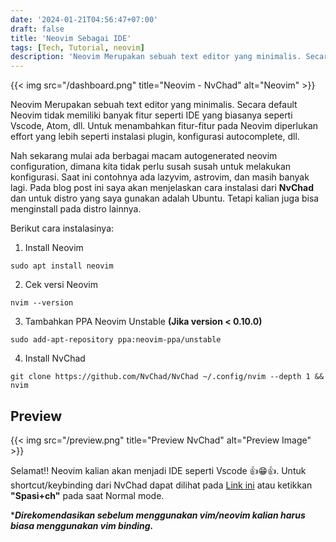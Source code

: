 ```yaml
---
date: '2024-01-21T04:56:47+07:00'
draft: false
title: 'Neovim Sebagai IDE'
tags: [Tech, Tutorial, neovim]
description: 'Neovim Merupakan sebuah text editor yang minimalis. Secara default Neovim tidak memiliki banyak fitur. Pada Tutorial ini saya akan menunjukkan cara instalasi agar Neovim memiliki fitur-fitur seperti text editor lain.'
---
```

{{< img src="/dashboard.png" title="Neovim - NvChad" alt="Neovim" >}}

Neovim Merupakan sebuah text editor yang minimalis. Secara default Neovim tidak memiliki banyak fitur seperti IDE yang biasanya seperti Vscode, Atom, dll. Untuk menambahkan fitur-fitur pada Neovim diperlukan effort yang lebih seperti instalasi plugin, konfigurasi autocomplete, dll.

Nah sekarang mulai ada berbagai macam autogenerated neovim configuration, dimana kita tidak perlu susah susah untuk melakukan konfigurasi. Saat ini contohnya ada lazyvim, astrovim, dan masih banyak lagi. Pada blog post ini saya akan menjelaskan cara instalasi dari **NvChad** dan untuk distro yang saya gunakan adalah Ubuntu. Tetapi kalian juga bisa menginstall pada distro lainnya.

Berikut cara instalasinya:
1. Install Neovim
```shell
sudo apt install neovim
```
2. Cek versi Neovim
```shell
nvim --version
```
3. Tambahkan PPA Neovim Unstable **(Jika version < 0.10.0)**
```shell
sudo add-apt-repository ppa:neovim-ppa/unstable
```
4. Install NvChad
```shell
git clone https://github.com/NvChad/NvChad ~/.config/nvim --depth 1 && nvim
```
## Preview
{{< img src="/preview.png" title="Preview NvChad" alt="Preview Image" >}}

Selamat!! Neovim kalian akan menjadi IDE seperti Vscode 👍😁👍. Untuk shortcut/keybinding dari NvChad dapat dilihat pada [Link ini](https://nvchad.com/docs/features "NvChad") atau ketikkan **"Spasi+ch"** pada saat Normal mode.


****Direkomendasikan sebelum menggunakan vim/neovim kalian harus biasa menggunakan vim binding.***
